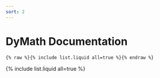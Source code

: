 ```yaml
---
sort: 2
---
```


# DyMath Documentation

```
{% raw %}{% include list.liquid all=true %}{% endraw %}
```

{% include list.liquid all=true %}
